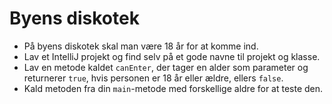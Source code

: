 # Byens diskotek

- På byens diskotek skal man være 18 år for at komme ind.
- Lav et IntelliJ projekt og find selv på et gode navne til projekt og klasse.
- Lav en metode kaldet `canEnter`, der tager en alder som parameter og returnerer `true`, hvis personen er 18 år eller ældre, ellers `false`.
- Kald metoden fra din `main`-metode med forskellige aldre for at teste den.